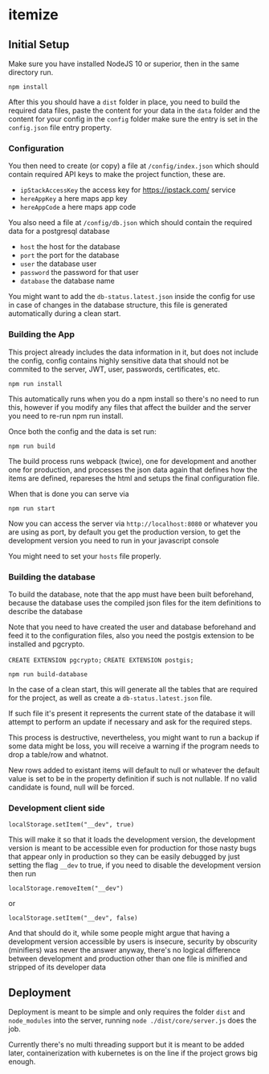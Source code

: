 # itemize

## Initial Setup

Make sure you have installed NodeJS 10 or superior, then in the same
directory run.

`npm install`

After this you should have a `dist` folder in place, you need to build
the required data files, paste the content for your data in the `data`
folder and the content for your config in the `config` folder make sure
the entry is set in the `config.json` file entry property.

### Configuration

You then need to create (or copy) a file at `/config/index.json` which
should contain required API keys to make the project function, these are.

 - `ipStackAccessKey` the access key for https://ipstack.com/ service
 - `hereAppKey` a here maps app key
 - `hereAppCode` a here maps app code

You also need a file at `/config/db.json` which should contain the required
data for a postgresql database

 - `host` the host for the database
 - `port` the port for the database
 - `user` the database user
 - `password` the password for that user
 - `database` the database name

You might want to add the `db-status.latest.json` inside the config for use
in case of changes in the database structure, this file is generated
automatically during a clean start.

### Building the App

This project already includes the data information in it, but does not
include the config, config contains highly sensitive data that should
not be commited to the server, JWT, user, passwords, certificates, etc.

`npm run install`

This automatically runs when you do a npm install so there's no need to
run this, however if you modify any files that affect the builder and the
server you need to re-run npm run install.

Once both the config and the data is set run:

`npm run build`

The build process runs webpack (twice), one for development and another one
for production, and processes the json data again that defines how the
items are defined, repareses the html and setups the final configuration
file.

When that is done you can serve via

`npm run start`

Now you can access the server via `http://localhost:8080` or whatever you
are using as port, by default you get the production version, to get the
development version you need to run in your javascript console

You might need to set your `hosts` file properly.

### Building the database

To build the database, note that the app must have been
built beforehand, because the database uses the compiled json files
for the item definitions to describe the database

Note that you need to have created the user and database beforehand
and feed it to the configuration files, also you need the postgis
extension to be installed and pgcrypto.

`CREATE EXTENSION pgcrypto;`
`CREATE EXTENSION postgis;`

`npm run build-database`

In the case of a clean start, this will generate all the tables that
are required for the project, as well as create a `db-status.latest.json`
file.

If such file it's present it represents the current state of the database
it will attempt to perform an update if necessary and ask for the required
steps.

This process is destructive, nevertheless, you might want to run a backup
if some data might be loss, you will receive a warning if the program needs
to drop a table/row and whatnot.

New rows added to existant items will default to null or whatever the
default value is set to be in the property definition if such is not
nullable. If no valid candidate is found, null will be forced.

### Development client side

`localStorage.setItem("__dev", true)`

This will make it so that it loads the development version, the development
version is meant to be accessible even for production for those nasty bugs
that appear only in production so they can be easily debugged by just
setting the flag `__dev` to true, if you need to disable the development
version then run

`localStorage.removeItem("__dev")`

or

`localStorage.setItem("__dev", false)`

And that should do it, while some people might argue that having a development
version accessible by users is insecure, security by obscurity (minifiers) was
never the answer anyway, there's no logical difference between development and
production other than one file is minified and stripped of its developer data

## Deployment

Deployment is meant to be simple and only requires the folder `dist` and
`node_modules` into the server, running `node ./dist/core/server.js` does
the job.

Currently there's no multi threading support but it is meant to be added
later, containerization with kubernetes is on the line if the project grows
big enough.